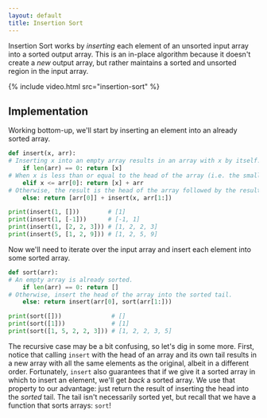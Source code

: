 ```yaml
---
layout: default
title: Insertion Sort
---
```


Insertion Sort works by *inserting* each element of an unsorted input array into a sorted output array. This is an in-place algorithm because it doesn't create a *new* output array, but rather maintains a sorted and unsorted region in the input array.

{% include video.html src="insertion-sort" %}

## Implementation

Working bottom-up, we'll start by inserting an element into an already sorted array.

```python
def insert(x, arr):
# Inserting x into an empty array results in an array with x by itself.
    if len(arr) == 0: return [x]
# When x is less than or equal to the head of the array (i.e. the smallest element), the result is x followed by the array.
    elif x <= arr[0]: return [x] + arr
# Otherwise, the result is the head of the array followed by the result of inserting x somewhere into the tail of the array.
    else: return [arr[0]] + insert(x, arr[1:])

print(insert(1, []))        # [1]
print(insert(1, [-1]))      # [-1, 1]
print(insert(1, [2, 2, 3])) # [1, 2, 2, 3]
print(insert(5, [1, 2, 9])) # [1, 2, 5, 9]
```

Now we'll need to iterate over the input array and insert each element into some sorted array.

```python
def sort(arr):
# An empty array is already sorted.
    if len(arr) == 0: return []
# Otherwise, insert the head of the array into the sorted tail.
    else: return insert(arr[0], sort(arr[1:]))

print(sort([]))              # []
print(sort([1]))             # [1]
print(sort([1, 5, 2, 2, 3])) # [1, 2, 2, 3, 5]
```

The recursive case may be a bit confusing, so let's dig in some more. First, notice that calling `insert` with the head of an array and its own tail results in a new array with all the same elements as the original, albeit in a different order. Fortunately, `insert` also guarantees that if we give it a sorted array in which to insert an element, we'll get *back* a sorted array. We use that property to our advantage: just return the result of inserting the head into the *sorted* tail. The tail isn't necessarily sorted yet, but recall that we have a function that sorts arrays: `sort`!
